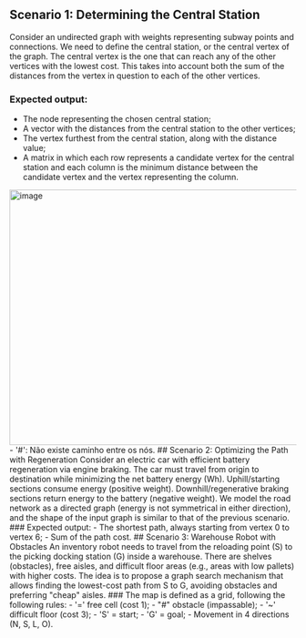 ## Scenario 1: Determining the Central Station
Consider an undirected graph with weights representing subway points and connections.
We need to define the central station, or the central vertex of the graph.
The central vertex is the one that can reach any of the other vertices with the lowest cost.
This takes into account both the sum of the distances from the vertex in question to each of the other vertices.
### Expected output:
- The node representing the chosen central station;
- A vector with the distances from the central station to the other vertices;
- The vertex furthest from the central station, along with the distance value;
- A matrix in which each row represents a candidate vertex for the central station and each column is the minimum distance between the candidate vertex and the vertex representing the column.
<img width="910" height="449" alt="image" src="https://github.com/user-attachments/assets/b0ac3f7f-85ed-4623-86a0-adca4d891f16" />
- '#': Não existe caminho entre os nós.
## Scenario 2: Optimizing the Path with Regeneration
Consider an electric car with efficient battery regeneration via engine braking. The car
must travel from origin to destination while minimizing the net battery energy (Wh). Uphill/starting sections consume energy (positive weight). Downhill/regenerative braking sections return energy to the battery (negative weight).
We model the road network as a directed graph (energy is not symmetrical in either direction), and
the shape of the input graph is similar to that of the previous scenario.
### Expected output:
- The shortest path, always starting from vertex 0 to vertex 6;
- Sum of the path cost.
## Scenario 3: Warehouse Robot with Obstacles
An inventory robot needs to travel from the reloading point (S) to the picking docking station (G)
inside a warehouse. There are shelves (obstacles), free aisles, and difficult floor areas
(e.g., areas with low pallets) with higher costs. The idea is to propose a graph search mechanism
that allows finding the lowest-cost path from S to G, avoiding
obstacles and preferring "cheap" aisles.
### The map is defined as a grid, following the following rules:
- '=' free cell (cost 1);
- "#" obstacle (impassable);
- '~' difficult floor (cost 3);
- 'S' = start;
- 'G' = goal;
- Movement in 4 directions (N, S, L, O).
